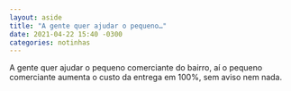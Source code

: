 ```yaml
---
layout: aside
title: "A gente quer ajudar o pequeno…"
date: 2021-04-22 15:40 -0300
categories: notinhas
---
```

A gente quer ajudar o pequeno comerciante do bairro, aí o pequeno comerciante aumenta o custo da entrega em 100%, sem aviso nem nada.
